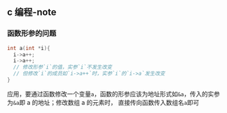 ## c 编程-note

### 函数形参的问题

```c
int a(int *i){
  i->a++;
  i->a++;
  // 修改形参`i`的值，实参`i`不发生改变
  // 但修改`i`的成员如`i->a++`时，实参`i`的`i->a`发生改变
}
```

应用，要通过函数修改一个变量`a`，函数的形参应该为地址形式如`&a`，传入的实参为`&a`即 a 的地址；修改数组 a 的元素时，
直接传向函数传入数组名`a`即可
